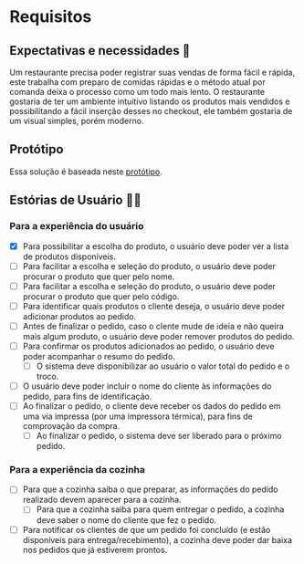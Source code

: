 # Requisitos

## Expectativas e necessidades 👾

Um restaurante precisa poder registrar suas vendas de forma fácil e rápida, este trabalha com preparo de comidas rápidas e o método atual por comanda deixa o processo como um todo mais lento. O restaurante gostaria de ter um ambiente intuitivo listando os produtos mais vendidos e possibilitando a fácil inserção desses no checkout, ele também gostaria de um visual simples, porém moderno.

## Protótipo

Essa solução é baseada neste [protótipo](https://xd.adobe.com/view/426c6e77-3eac-40e9-8262-41ef5a325fce-173f/?fullscreen).

## Estórias de Usuário 🧑‍🍳

### Para a experiência do usuário

- [x] Para possibilitar a escolha do produto, o usuário deve poder ver a lista de produtos disponíveis.
- [ ] Para facilitar a escolha e seleção do produto, o usuário deve poder procurar o produto que quer pelo nome.
- [ ] Para facilitar a escolha e seleção do produto, o usuário deve poder procurar o produto que quer pelo código.
- [ ] Para identificar quais produtos o cliente deseja, o usuário deve poder adicionar produtos ao pedido.
- [ ] Antes de finalizar o pedido, caso o clente mude de ideia e não queira mais algum produto, o usuário deve poder remover produtos do pedido.
- [ ] Para confirmar os produtos adicionados ao pedido, o usuário deve poder acompanhar o resumo do pedido.
  - [ ] O sistema deve disponibilizar ao usuário o valor total do pedido e o troco.
- [ ] O usuário deve poder incluir o nome do cliente às informações do pedido, para fins de identificação.
- [ ] Ao finalizar o pedido, o cliente deve receber os dados do pedido em uma via impressa (por uma impressora térmica), para fins de comprovação da compra.
  - [ ] Ao finalizar o pedido, o sistema deve ser liberado para o próximo pedido.

### Para a experiência da cozinha

- [ ] Para que a cozinha saiba o que preparar, as informações do pedido realizado devem aparecer para a cozinha.
  - [ ] Para que a cozinha saiba para quem entregar o pedido, a cozinha deve saber o nome do cliente que fez o pedido.
- [ ] Para notificar os clientes de que um pedido foi concluído (e estão disponíveis para entrega/recebimento), a cozinha deve poder dar baixa nos pedidos que já estiverem prontos.
